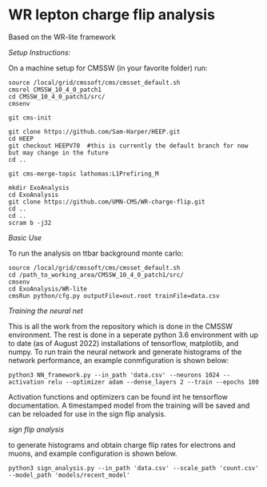 # WR lepton charge flip analysis
Based on the WR-lite framework

*Setup Instructions:*

On a machine setup for CMSSW (in your favorite folder) run:

```
source /local/grid/cmssoft/cms/cmsset_default.sh
cmsrel CMSSW_10_4_0_patch1
cd CMSSW_10_4_0_patch1/src/
cmsenv

git cms-init

git clone https://github.com/Sam-Harper/HEEP.git
cd HEEP
git checkout HEEPV70  #this is currently the default branch for now but may change in the future
cd ..

git cms-merge-topic lathomas:L1Prefiring_M

mkdir ExoAnalysis
cd ExoAnalysis
git clone https://github.com/UMN-CMS/WR-charge-flip.git
cd ..
cd ..
scram b -j32
```

*Basic Use*

To run the analysis on ttbar background monte carlo:

```
source /local/grid/cmssoft/cms/cmsset_default.sh
cd /path_to_working_area/CMSSW_10_4_0_patch1/src/
cmsenv
cd ExoAnalysis/WR-lite
cmsRun python/cfg.py outputFile=out.root trainFile=data.csv
```

*Training the neural net*

This is all the work from the repository which is done in the CMSSW environment. The rest is done in a seperate python 3.6 environment with up to date (as of August 2022) installations of tensorflow, matplotlib, and numpy. To run train the neural network and generate histograms of the network performance, an example conmfiguration is shown below:

```
python3 NN_framework.py --in_path 'data.csv' --neurons 1024 --activation relu --optimizer adam --dense_layers 2 --train --epochs 100
```

Activation functions and optimizers can be found int he tensorflow documentation. A timestamped model from the training will be saved and can be reloaded for use in the sign flip analysis.

*sign flip analysis*

to generate histograms and obtain charge flip rates for electrons and muons, and example configuration is shown below. 

```
python3 sign_analysis.py --in_path 'data.csv' --scale_path 'count.csv' --model_path 'models/recent_model'
```


